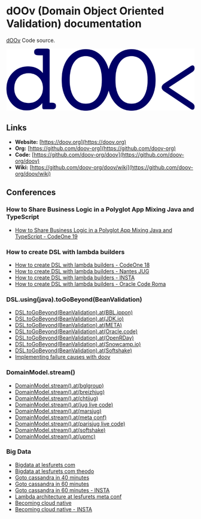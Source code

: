 # dOOv (Domain Object Oriented Validation) documentation

[dOOv](https://github.com/doov-org/doov) Code source.

![dOOv logo](conference/img/doov/doov_logo_2020_blue.svg)

## Links

- **Website:** [https://doov.org](https://doov.org)
- **Org:** [https://github.com/doov-org](https://github.com/doov-org)
- **Code:** [https://github.com/doov-org/doov](https://github.com/doov-org/doov)
- **Wiki:** [https://github.com/doov-org/doov/wiki](https://github.com/doov-org/doov/wiki)

## Conferences

### How to Share Business Logic in a Polyglot App Mixing Java and TypeScript 
- [How to Share Business Logic in a Polyglot App Mixing Java and TypeScript - CodeOne 19](https://doov.org/conference/how_to_share_business_logic_polyglot_java_ts_ocode19.html)

### How to create DSL with lambda builders
- [How to create DSL with lambda builders - CodeOne 18](https://doov.org/conference/how_to_create_dsl_with_lambda_builders_ocode18.html)
- [How to create DSL with lambda builders - Nantes JUG](https://doov.org/conference/how_to_create_dsl_with_lambda_builders_nantes_jug.html)
- [How to create DSL with lambda builders - INSTA](https://doov.org/conference/how_to_create_dsl_with_lambda_builders_insta.html)
- [How to create DSL with lambda builders - Oracle Code Roma](https://doov.org/conference/how_to_create_dsl_with_lambda_builders_roma.html)

### DSL.using(java).toGoBeyond(BeanValidation)

- [DSL.toGoBeyond(BeanValidation).at(BBL.ippon)](https://doov.org/conference/dsl_to_go_beyond_bean_validation_bbl_ippon.html)
- [DSL.toGoBeyond(BeanValidation).at(JDK.io)](https://doov.org/conference/dsl_to_go_beyond_bean_validation_jdk_io.html)
- [DSL.toGoBeyond(BeanValidation).at(META)](https://doov.org/conference/dsl_to_go_beyond_bean_validation_meta.html)
- [DSL.toGoBeyond(BeanValidation).at(Oracle.code)](https://doov.org/conference/dsl_to_go_beyond_bean_validation_ocode.html)
- [DSL.toGoBeyond(BeanValidation).at(OpenRDay)](https://doov.org/conference/dsl_to_go_beyond_bean_validation_openrday.html)
- [DSL.toGoBeyond(BeanValidation).at(Snowcamp.io)](https://doov.org/conference/dsl_to_go_beyond_bean_validation_snowcamp.html)
- [DSL.toGoBeyond(BeanValidation).at(Softshake)](https://doov.org/conference/dsl_to_go_beyond_bean_validation_softshake.html)
- [Implementing failure causes with doov](https://doov.org/conference/implementing_failure_causes_with_doov.html)

### DomainModel.stream()

- [DomainModel.stream().at(bglgroup)](https://doov.org/conference/domain_model_dot_stream_bglgroup.html)
- [DomainModel.stream().at(breizhjug)](https://doov.org/conference/domain_model_dot_stream_breizhjug.html)
- [DomainModel.stream().at(chtijug)](https://doov.org/conference/domain_model_dot_stream_chtijug.html)
- [DomainModel.stream().at(jug live code)](https://doov.org/conference/domain_model_dot_stream_jug_live_code.html)
- [DomainModel.stream().at(marsjug)](https://doov.org/conference/domain_model_dot_stream_marsjug.html)
- [DomainModel.stream().at(meta conf)](https://doov.org/conference/domain_model_dot_stream_meta_conf.html)
- [DomainModel.stream().at(parisjug live code)](https://doov.org/conference/domain_model_dot_stream_parisjug_live_code.html)
- [DomainModel.stream().at(softshake)](https://doov.org/conference/domain_model_dot_stream_softshake.html)
- [DomainModel.stream().at(upmc)](https://doov.org/conference/domain_model_dot_stream_upmc.html)

### Big Data

- [Bigdata at lesfurets com](https://doov.org/conference/bigdata_at_lesfurets_com.html)
- [Bigdata at lesfurets com theodo](https://doov.org/conference/bigdata_at_lesfurets_com_theodo.html)
- [Goto cassandra in 40 minutes](https://doov.org/conference/goto_cassandra_in_40_minutes.html)
- [Goto cassandra in 60 minutes](https://doov.org/conference/goto_cassandra_in_60_minutes.html)
- [Goto cassandra in 60 minutes - INSTA](https://doov.org/conference/goto_cassandra_in_60_minutes_insta.html)
- [Lambda architecture at lesfurets meta conf](https://doov.org/conference/lambda_architecture_at_lesfurets_meta_conf.html)
- [Becoming cloud native](https://doov.org/conference/becoming_cloud_native.html)
- [Becoming cloud native - INSTA](https://doov.org/conference/becoming_cloud_native_insta.html)

